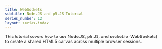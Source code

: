 ```yaml
---
title: WebSockets
subtitle: Node.JS and p5.JS Tutorial
series_number: 12
layout: series-index
---
```


This tutorial covers how to use Node.JS, p5.JS, and socket.io (WebSockets) to create a shared HTML5 canvas across multiple browser sessions.
